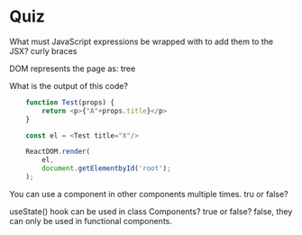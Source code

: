 # Quiz

What must JavaScript expressions be wrapped with to add them to the JSX?
 curly braces

DOM represents the page as:  tree

What is the output of this code?

```javascript
    function Test(props) {
        return <p>{"A"+props.title}</p>
    }

    const el = <Test title="X"/>

    ReactDOM.render(
        el,
        document.getElementbyId('root');
    );
```

You can use a component in other components multiple times. tru or false?

useState() hook can be used in class Components? true or false? false, they can only be used in functional components.